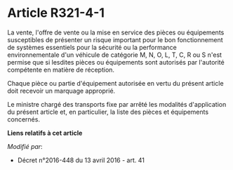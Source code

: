 # Article R321-4-1

La vente, l'offre de vente ou la mise en service des pièces ou équipements susceptibles de présenter un risque important pour
le bon fonctionnement de systèmes essentiels pour la sécurité ou la performance environnementale d'un véhicule      de
catégorie M, N, O, L, T, C, R ou S n'est permise que si lesdites pièces ou équipements sont autorisés par l'autorité
compétente en matière de réception. 

Chaque pièce ou partie d'équipement autorisée en vertu du présent article doit recevoir un marquage approprié. 

Le ministre chargé des transports fixe par arrêté les modalités d'application du présent article et, en particulier, la liste
des pièces et équipements concernés.

**Liens relatifs à cet article**

_Modifié par_:

  - Décret n°2016-448 du 13 avril 2016 - art. 41
